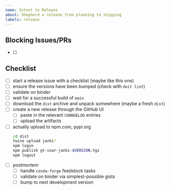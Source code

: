 ```yaml
---
name: Intent to Release
about: Shepherd a release from planning to shipping
labels: release
---
```


<!--
Welcome! Before creating a new issue:
* Search for relevant issues
* Follow the issue reporting guidelines:
https://jupyterlab.readthedocs.io/en/latest/getting_started/issue.html
-->

## Blocking Issues/PRs

- [ ] <!-- provide #issue/PR that block this -->

## Checklist

- [ ] start a release issue with a checklist (maybe like this one)
- [ ] ensure the versions have been bumped (check with `doit lint`)
- [ ] validate on binder
- [ ] wait for a successful build of `main`
- [ ] download the `dist` archive and unpack somewhere (maybe a fresh `dist`)
- [ ] create a new release through the GitHub UI
  - [ ] paste in the relevant `CHANGELOG` entries
  - [ ] upload the artifacts
- [ ] actually upload to npm.com, pypi.org
  ```bash
  cd dist
  twine upload janki*
  npm login
  npm publish gt-coar-janki-$VERSION.tgz
  npm logout
  ```
- [ ] postmortem
  - [ ] handle `conda-forge` feedstock tasks
  - [ ] validate on binder via simplest-possible gists
  - [ ] bump to next development version

<!--
Copyright (c) 2021 University System of Georgia and janki contributors
Distributed under the terms of the BSD-3-Clause License.
-->
